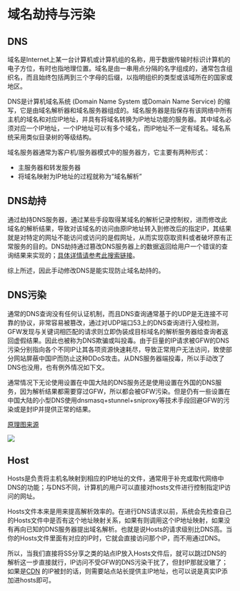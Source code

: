# 域名劫持与污染

## DNS

域名是Internet上某一台计算机或计算机组的名称，用于数据传输时标识计算机的电子方位，有时也指地理位置。域名是由一串用点分隔的名字组成的，通常包含组织名，而且始终包括两到三个字母的后缀，以指明组织的类型或该域所在的国家或地区。

DNS是计算机域名系统 \(Domain Name System 或Domain Name Service\) 的缩写，它是由域名解析器和域名服务器组成的。域名服务器是指保存有该网络中所有主机的域名和对应IP地址，并具有将域名转换为IP地址功能的服务器。其中域名必须对应一个IP地址，一个IP地址可以有多个域名，而IP地址不一定有域名。域名系统采用类似目录树的等级结构。

域名服务器通常为客户机/服务器模式中的服务器方，它主要有两种形式：

* 主服务器和转发服务器
* 将域名映射为IP地址的过程就称为“域名解析”

## DNS劫持

通过劫持DNS服务器，通过某些手段取得某域名的解析记录控制权，进而修改此域名的解析结果，导致对该域名的访问由原IP地址转入到修改后的指定IP，其结果就是对特定的网址不能访问或访问的是假网址，从而实现窃取资料或者破坏原有正常服务的目的。DNS劫持通过篡改DNS服务器上的数据返回给用户一个错误的查询结果来实现的；[具体详情请参考此搜索链接](https://www.google.com/search?newwindow=1&ei=dljzWqzhDNCYsAfUwKewAQ&q=%E5%8A%9F%E5%A4%AB%E7%BD%91%E5%8E%9F%E7%90%86%E4%B8%8D%E9%9D%A0%E8%B0%B1%E7%9A%84DNS&oq=%E5%8A%9F%E5%A4%AB%E7%BD%91%E5%8E%9F%E7%90%86%E4%B8%8D%E9%9D%A0%E8%B0%B1%E7%9A%84DNS&gs_l=psy-ab.3...76416.76416.0.76712.1.1.0.0.0.0.0.0..0.0....0...1c.1.64.psy-ab..1.0.0....0.vXslcuUhfQQ)。

综上所述，因此手动修改DNS是能实现防止域名劫持的。

## DNS污染

通常的DNS查询没有任何认证机制，而且DNS查询通常基于的UDP是无连接不可靠的协议，非常容易被篡改，通过对UDP端口53上的DNS查询进行入侵检测，GFW发现与关键词相匹配的请求则立即伪装成目标域名的解析服务器给查询者返回虚假结果。因此也被称为DNS欺骗或叫投毒。由于巨量的IP请求被GFW的DNS污染分别指向各个不同IP让其各项资源快速耗尽，导致正常用户无法访问，致使部分网站屏蔽中国IP而防止这种DDoS攻击。从DNS服务器端投毒，所以手动改了DNS也没用，也有例外情况如下文。

通常情况下无论使用设置在中国大陆的DNS服务还是使用设置在外国的DNS服务，因为解析结果都需要穿过GFW，所以都会被GFW污染。但是仍有一些设置在中国大陆的小型DNS使用dnsmasq+stunnel+sniproxy等技术手段回避GFW的污染或是封IP并提供正常的结果。

[原理图来源](http://www.cnblogs.com/yanxinjiang/p/7486314.html)

<!-- ![](https://ipfs.io/ipfs/Qmdf4EHCYHXm9mQVZVwqknR9Apbw8jNLrtgQmQmte5Ncjf?1.png) -->

![](https://i.postimg.cc/cLTznNCB/95001.png)

## Host

Hosts是负责将主机名映射到相应的IP地址的文件，通常用于补充或取代网络中DNS的功能；与DNS不同，计算机的用户可以直接对hosts文件进行控制指定IP访问的网址。

Hosts文件本来是用来提高解析效率的。在进行DNS请求以前，系统会先检查自己的Hosts文件中是否有这个地址映射关系，如果有则调用这个IP地址映射，如果没有再向已知的DNS服务器提出域名解析。也就是说Hosts的请求级别比DNS高。当你的Hosts文件里面有对应的IP时，它就会直接访问那个IP，而不用通过DNS。

所以，当我们直接将SS分享之类的站点IP放入Hosts文件后，就可以跳过DNS的解析这一步直接就行，IP访问不受GFW的DNS污染干扰了，但封IP那就没辙了；如果是[CDN](https://baike.baidu.com/item/CDN) 的IP被封的话，则需要站点站长提供主IP地址，也可以说是真实IP添加进hosts即可。